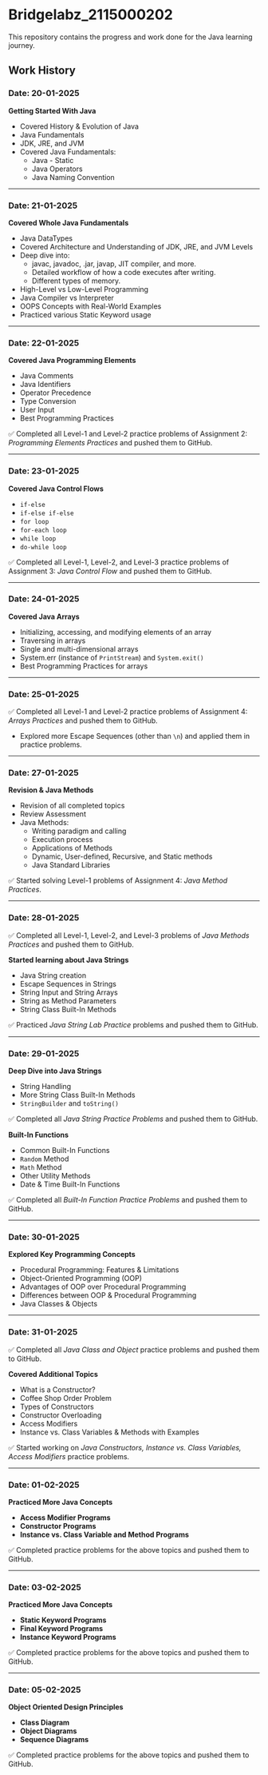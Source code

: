 # Bridgelabz_2115000202

This repository contains the progress and work done for the Java learning journey.

## Work History

### Date: 20-01-2025
**Getting Started With Java**
- Covered History & Evolution of Java
- Java Fundamentals
- JDK, JRE, and JVM
- Covered Java Fundamentals:
  - Java - Static
  - Java Operators
  - Java Naming Convention

---

### Date: 21-01-2025
**Covered Whole Java Fundamentals**
- Java DataTypes
- Covered Architecture and Understanding of JDK, JRE, and JVM Levels
- Deep dive into:
  - javac, javadoc, .jar, javap, JIT compiler, and more.
  - Detailed workflow of how a code executes after writing.
  - Different types of memory.
- High-Level vs Low-Level Programming
- Java Compiler vs Interpreter
- OOPS Concepts with Real-World Examples
- Practiced various Static Keyword usage

---

### Date: 22-01-2025
**Covered Java Programming Elements**
- Java Comments
- Java Identifiers
- Operator Precedence
- Type Conversion
- User Input
- Best Programming Practices

✅ Completed all Level-1 and Level-2 practice problems of Assignment 2: *Programming Elements Practices* and pushed them to GitHub.

---

### Date: 23-01-2025
**Covered Java Control Flows**
- `if-else`
- `if-else if-else`
- `for loop`
- `for-each loop`
- `while loop`
- `do-while loop`

✅ Completed all Level-1, Level-2, and Level-3 practice problems of Assignment 3: *Java Control Flow* and pushed them to GitHub.

---

### Date: 24-01-2025
**Covered Java Arrays**
- Initializing, accessing, and modifying elements of an array
- Traversing in arrays
- Single and multi-dimensional arrays
- System.err (instance of `PrintStream`) and `System.exit()`
- Best Programming Practices for arrays

---

### Date: 25-01-2025
✅ Completed all Level-1 and Level-2 practice problems of Assignment 4: *Arrays Practices* and pushed them to GitHub.

- Explored more Escape Sequences (other than `\n`) and applied them in practice problems.

---

### Date: 27-01-2025
**Revision & Java Methods**
- Revision of all completed topics
- Review Assessment
- Java Methods:
  - Writing paradigm and calling
  - Execution process
  - Applications of Methods
  - Dynamic, User-defined, Recursive, and Static methods
  - Java Standard Libraries

✅ Started solving Level-1 problems of Assignment 4: *Java Method Practices*.

---

### Date: 28-01-2025
✅ Completed all Level-1, Level-2, and Level-3 problems of *Java Methods Practices* and pushed them to GitHub.

**Started learning about Java Strings**
- Java String creation
- Escape Sequences in Strings
- String Input and String Arrays
- String as Method Parameters
- String Class Built-In Methods

✅ Practiced *Java String Lab Practice* problems and pushed them to GitHub.

---

### Date: 29-01-2025
**Deep Dive into Java Strings**
- String Handling
- More String Class Built-In Methods
- `StringBuilder` and `toString()`

✅ Completed all *Java String Practice Problems* and pushed them to GitHub.

**Built-In Functions**
- Common Built-In Functions
- `Random` Method
- `Math` Method
- Other Utility Methods
- Date & Time Built-In Functions

✅ Completed all *Built-In Function Practice Problems* and pushed them to GitHub.

---

### Date: 30-01-2025
**Explored Key Programming Concepts**
- Procedural Programming: Features & Limitations
- Object-Oriented Programming (OOP)
- Advantages of OOP over Procedural Programming
- Differences between OOP & Procedural Programming
- Java Classes & Objects

---

### Date: 31-01-2025
✅ Completed all *Java Class and Object* practice problems and pushed them to GitHub.

**Covered Additional Topics**
- What is a Constructor?
- Coffee Shop Order Problem
- Types of Constructors
- Constructor Overloading
- Access Modifiers
- Instance vs. Class Variables & Methods with Examples

✅ Started working on *Java Constructors, Instance vs. Class Variables, Access Modifiers* practice problems.

---

### Date: 01-02-2025
**Practiced More Java Concepts**
- **Access Modifier Programs**
- **Constructor Programs**
- **Instance vs. Class Variable and Method Programs**

✅ Completed practice problems for the above topics and pushed them to GitHub.

---

### Date: 03-02-2025
**Practiced More Java Concepts**
- **Static Keyword Programs**
- **Final Keyword Programs**
- **Instance Keyword Programs**

✅ Completed practice problems for the above topics and pushed them to GitHub.

---

### Date: 05-02-2025
**Object Oriented Design Principles**
- **Class Diagram**
- **Object Diagrams**
- **Sequence Diagrams**

✅ Completed practice problems for the above topics and pushed them to GitHub.

